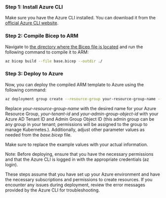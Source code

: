 ### Step 1: Install Azure CLI
Make sure you have the Azure CLI installed. You can download it from the [official Azure CLI website](https://docs.microsoft.com/en-us/cli/azure/install-azure-cli).


### Step 2: Compile Bicep to ARM
Navigate to [the directory where the Bicep file is located](Infrastructure/AzureResources) and run the following command to compile it to ARM:

```bash
az bicep build --file base.bicep --outdir ./
```

### Step 3: Deploy to Azure

Now, you can deploy the compiled ARM template to Azure using the following command:

```bash
az deployment group create --resource-group your-resource-group-name --template-file ./output/compiled-template.json --parameters TenantId="your-tenant-id" AdminGroupObjectId="your-admin-group-object-id"
```

Replace *your-resource-group-name* with the desired name for your Azure Resource Group, *your-tenant-id* and *your-admin-group-object-id* with your Azure AD Tenant ID and Admin Group Object ID (this admin group can be any group in your tenant; permissions will be assigned to the group to manage Kubernetes.). Additionally, adjust other parameter values as needed from the *base.bicep* file.

Make sure to replace the example values with your actual information.

Note: Before deploying, ensure that you have the necessary permissions and that the Azure CLI is logged in with the appropriate credentials (az login).

These steps assume that you have set up your Azure environment and have the necessary subscriptions and permissions to create resources. If you encounter any issues during deployment, review the error messages provided by the Azure CLI for troubleshooting.